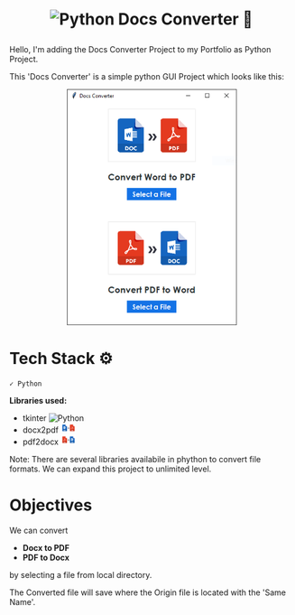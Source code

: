 # <p align="center"><img src="https://upload.wikimedia.org/wikipedia/commons/thumb/c/c3/Python-logo-notext.svg/2048px-Python-logo-notext.svg.png" alt="Python" width="27" height="27"/> Docs Converter 🔁 </p>

Hello,
I'm adding the Docs Converter Project to my Portfolio as Python Project.

This 'Docs Converter' is a simple python GUI Project which looks like this:

<p align="center"><img src="https://github.com/Azhar23S/Docs_Converter/blob/main/Docs%20Converter.png" alt="Docs Converter" width=301, height=418/></p>

# Tech Stack ⚙️

    ✓ Python
 
 <b>Libraries used:</b>
 - tkinter <img src="https://upload.wikimedia.org/wikipedia/commons/thumb/c/c3/Python-logo-notext.svg/2048px-Python-logo-notext.svg.png" alt="Python" width="18" height="18"/>
 - docx2pdf <img src="https://github.com/Azhar23S/Docs_Converter/blob/main/word-to-pdf.png" alt="docx2pdf" width="27" height="18"/>
 - pdf2docx <img src="https://github.com/Azhar23S/Docs_Converter/blob/main/pdf-to-word.png" alt="pdf2docx" width="27" height="18"/>
 
 Note: There are several libraries availabile in phython to convert file formats. We can expand this project to unlimited level.
 
 # Objectives
We can convert 
- <b>Docx to PDF</b>
- <b>PDF to Docx</b>

by selecting a file from local directory.

The Converted file will save where the Origin file is located with the 'Same Name'.
